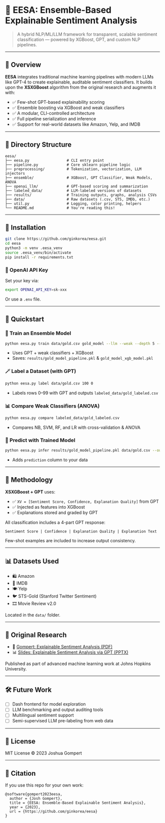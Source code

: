 # 🧠 EESA: Ensemble-Based Explainable Sentiment Analysis

> A hybrid NLP/ML/LLM framework for transparent, scalable sentiment classification — powered by XGBoost, GPT, and custom NLP pipelines.

---

## 🔎 Overview

**EESA** integrates traditional machine learning pipelines with modern LLMs like GPT-4 to create explainable, auditable sentiment classifiers. It builds upon the **XSXGBoost** algorithm from the original research and augments it with:

- ✅ Few-shot GPT-based explainability scoring
- ✅ Ensemble boosting via XGBoost and weak classifiers
- ✅ A modular, CLI-controlled architecture
- ✅ Full pipeline serialization and inference
- ✅ Support for real-world datasets like Amazon, Yelp, and IMDB

---

## 📁 Directory Structure

```
eesa/
├── eesa.py                 # CLI entry point
├── pipeline.py             # Core sklearn pipeline logic
├── preprocessing/          # Tokenization, vectorization, LLM injectors
├── ensemble/               # XGBoost, GPT Classifier, Weak Models, ANOVA
├── openai_llm/             # GPT-based scoring and summarization
├── labeled_data/           # LLM-labeled versions of datasets
├── results/                # Training outputs, graphs, analysis CSVs
├── data/                   # Raw datasets (.csv, STS, IMDb, etc.)
├── util.py                 # Logging, color printing, helpers
└── README.md               # You're reading this!
```

---

## 🔧 Installation

```bash
git clone https://github.com/ginkorea/eesa.git
cd eesa
python3 -m venv .eesa_venv
source .eesa_venv/bin/activate
pip install -r requirements.txt
```

### 📌 OpenAI API Key

Set your key via:

```bash
export OPENAI_API_KEY=sk-xxx
```

Or use a `.env` file.

---

## 🚀 Quickstart

### 🧠 Train an Ensemble Model

```bash
python eesa.py train data/gold.csv gold_model --llm --weak --depth 5 --save_dir results
```

- Uses GPT + weak classifiers + XGBoost
- Saves: `results/gold_model_pipeline.pkl` & `gold_model_xgb_model.pkl`

### 🪄 Label a Dataset (with GPT)

```bash
python eesa.py label data/gold.csv 100 0
```

- Labels rows 0–99 with GPT and outputs `labeled_data/gold_labeled.csv`

### 📊 Compare Weak Classifiers (ANOVA)

```bash
python eesa.py compare labeled_data/gold_labeled.csv
```

- Compares NB, SVM, RF, and LR with cross-validation & ANOVA

### 🔮 Predict with Trained Model

```bash
python eesa.py infer results/gold_model_pipeline.pkl data/gold.csv --output_path results/predictions.csv
```

- Adds `prediction` column to your data

---

## 🧠 Methodology

**XSXGBoost + GPT** uses:

- ✅ `XV = [Sentiment Score, Confidence, Explanation Quality]` from GPT
- ✅ Injected as features into XGBoost
- ✅ Explanations stored and graded by GPT

All classification includes a 4-part GPT response:
```
Sentiment Score | Confidence | Explanation Quality | Explanation Text
```

Few-shot examples are included to increase output consistency.

---

## 📊 Datasets Used

- 🛍️ Amazon
- 🎥 IMDB
- 🍽️ Yelp
- 🐦 STS-Gold (Stanford Twitter Sentiment)
- 🎞️ Movie Review v2.0

Located in the `data/` folder.

---

## 📖 Original Research

- 🧾 [Gompert: Explainable Sentiment Analysis (PDF)](https://github.com/ginkorea/eesa/research/gompert_paper.pdf)
- 📊 [Slides: Explainable Sentiment Analysis via GPT (PPTX)](https://github.com/ginkorea/eesa/research/Gompert_AML_v2.pptx)

Published as part of advanced machine learning work at Johns Hopkins University.

---

## 🛠 Future Work

- [ ] Dash frontend for model exploration
- [ ] LLM benchmarking and output auditing tools
- [ ] Multilingual sentiment support
- [ ] Semi-supervised LLM pre-labeling from web data

---

## 📄 License

MIT License © 2023 Joshua Gompert

---

## 📣 Citation

If you use this repo for your own work:

```
@software{gompert2023eesa,
  author = {Josh Gompert},
  title = {EESA: Ensemble-Based Explainable Sentiment Analysis},
  year = {2023},
  url = {https://github.com/ginkorea/eesa}
}
```
